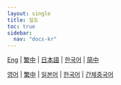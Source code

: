 ```yaml
---
layout: single
title: 딜도
toc: true
sidebar:
  nav: "docs-kr"
---
```

[Eng](/dancexr/features/dildo) | [繁中](/tw/dancexr/features/dildo) | [日本語](/jp/dancexr/features/dildo) | [한국어](/kr/dancexr/features/dildo) | [简中](/zh/dancexr/features/dildo)

[영어](/dancexr/features/dildo) | [繁中](/tw/dancexr/features/dildo) | [일본어](/jp/dancexr/features/dildo) | [한국어](/kr/dancexr/features/dildo) | [간체중국어](/zh/dancexr/features/dildo)